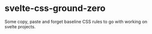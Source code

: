 # svelte-css-ground-zero
Some copy, paste and forget baseline CSS rules to go with working on svelte projects. 
